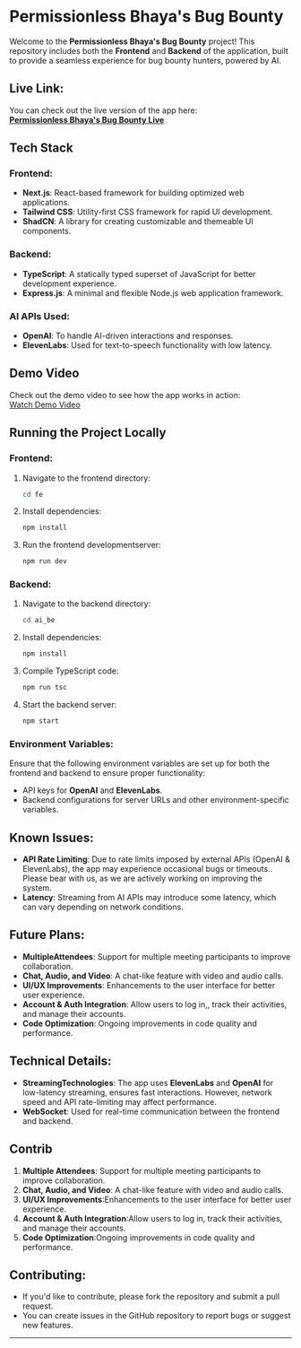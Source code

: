 # Permissionless Bhaya's Bug Bounty

Welcome to the **Permissionless Bhaya's Bug Bounty** project! This repository includes both the **Frontend** and **Backend** of the application, built to provide a seamless experience for bug bounty hunters, powered by AI.

## Live Link:
You can check out the live version of the app here:  
[**Permissionless Bhaya's Bug Bounty Live**](https://meet-ai-frontend.vercel.app/)

## Tech Stack

### Frontend:
- **Next.js**: React-based framework for building optimized web applications.
- **Tailwind CSS**: Utility-first CSS framework for rapid UI development.
- **ShadCN**: A library for creating customizable and themeable UI components.

### Backend:
- **TypeScript**: A statically typed superset of JavaScript for better development experience.
- **Express.js**: A minimal and flexible Node.js web application framework.

### AI APIs Used:
- **OpenAI**: To handle AI-driven interactions and responses.
- **ElevenLabs**: Used for text-to-speech functionality with low latency.

## Demo Video
Check out the demo video to see how the app works in action:  
[Watch Demo Video](https://github.com/user-attachments/assets/1f288f40-f528-4358-8d3c-ce58210312c9)

## Running the Project Locally

### Frontend:
1. Navigate to the frontend directory:
   ```bash
   cd fe
   ```
2. Install dependencies:
   ```bash
   npm install
   ```
3. Run the frontend developmentserver:
   ```bash
   npm run dev
   ```

### Backend:
1. Navigate to the backend directory:
   ```bash
   cd ai_be
   ```
2. Install dependencies:
   ```bash
   npm install
   ```
3. Compile TypeScript code:
   ```bash
   npm run tsc
   ```
4. Start the backend server:
   ```bash
   npm start
   ```

### Environment Variables:
Ensure that the following environment variables are set up for both the frontend and backend to ensure proper functionality:
- API keys for **OpenAI** and **ElevenLabs**.
- Backend configurations for server URLs and other environment-specific variables.

## Known Issues:
- **API Rate Limiting**: Due to rate limits imposed by external APIs (OpenAI & ElevenLabs), the app may experience occasional bugs or timeouts.. Please bear with us, as we are actively working on improving the system.
- **Latency**: Streaming from AI APIs may introduce some latency, which can vary depending on network conditions.

## Future Plans:
- **MultipleAttendees**: Support for multiple meeting participants to improve collaboration.
- **Chat, Audio, and Video**: A chat-like feature with video and audio calls.
- **UI/UX Improvements**: Enhancements to the user interface for better user experience.
- **Account & Auth Integration**: Allow users to log in,, track their activities, and manage their accounts.
- **Code Optimization**: Ongoing improvements in code quality and performance.

## Technical Details:
- **StreamingTechnologies**: The app uses **ElevenLabs** and **OpenAI** for low-latency streaming, ensures fast interactions. However, network speed and API rate-limiting may affect performance.
- **WebSocket**: Used for real-time communication between the frontend and backend.

## Contrib

1. **Multiple Attendees**: Support for multiple meeting participants to improve collaboration.
2. **Chat, Audio, and Video**: A chat-like feature with video and audio calls.
3. **UI/UX Improvements**:Enhancements to the user interface for better user experience.
4. **Account & Auth Integration**:Allow users to log in, track their activities, and manage their accounts.
5. **Code Optimization**:Ongoing improvements in code quality and performance.

## Contributing:
- If you'd like to contribute, please fork the repository and submit a pull request.
- You can create issues in the GitHub repository to report bugs or suggest new features.

---
